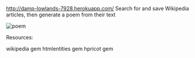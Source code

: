 http://damp-lowlands-7928.herokuapp.com/
Search for and save Wikipedia articles, then generate a poem from their text

![poem](https://raw.github.com/jonathangean/project1/blob/master/wikiss.jpg)


Resources:

wikipedia gem
htmlentities gem
hpricot gem
